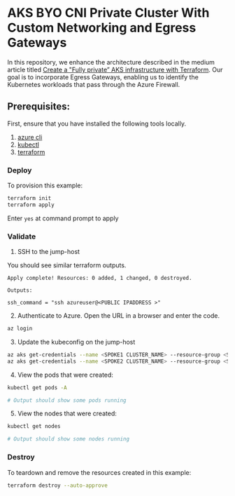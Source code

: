 # AKS BYO CNI Private Cluster With Custom Networking and Egress Gateways

In this repository, we enhance the architecture described in the medium article titled [Create a "Fully private” AKS infrastructure with Terraform](https://medium.com/@paveltuzov/create-a-fully-private-aks-infrastructure-with-terraform-e92358f0bf65?source=friends_link&sk=124faab1bb557c25c0ed536ae09af0a3). Our goal is to incorporate Egress Gateways, enabling us to identify the Kubernetes workloads that pass through the Azure Firewall.


## Prerequisites:

First, ensure that you have installed the following tools locally.

1. [azure cli](https://learn.microsoft.com/en-us/cli/azure/install-azure-cli)
2. [kubectl](https://Kubernetes.io/docs/tasks/tools/)
3. [terraform](https://learn.hashicorp.com/tutorials/terraform/install-cli)

### Deploy

To provision this example:

```sh
terraform init
terraform apply
```

Enter `yes` at command prompt to apply

### Validate

1. SSH to the jump-host

You should see similar terraform outputs.

```
Apply complete! Resources: 0 added, 1 changed, 0 destroyed.

Outputs:

ssh_command = "ssh azureuser@<PUBLIC IPADDRESS >"
```

2. Authenticate to Azure. Open the URL in a browser and enter the code.

```sh
az login
```

3. Update the kubeconfig on the jump-host

```sh
az aks get-credentials --name <SPOKE1 CLUSTER_NAME> --resource-group <SPOKE RESOURCE GROUP>
az aks get-credentials --name <SPOKE2 CLUSTER_NAME> --resource-group <SPOKE RESOURCE GROUP>
```

4. View the pods that were created:

```sh
kubectl get pods -A

# Output should show some pods running
```

5. View the nodes that were created:

```sh
kubectl get nodes

# Output should show some nodes running
```

### Destroy

To teardown and remove the resources created in this example:

```sh
terraform destroy --auto-approve
```
